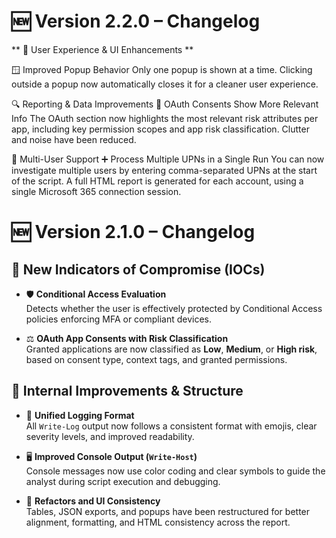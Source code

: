 # 🆕 Version 2.2.0 – Changelog
** 🧭 User Experience & UI Enhancements **

🪟 Improved Popup Behavior
Only one popup is shown at a time. Clicking outside a popup now automatically closes it for a cleaner user experience.

🔍 Reporting & Data Improvements
🔐 OAuth Consents Show More Relevant Info
The OAuth section now highlights the most relevant risk attributes per app, including key permission scopes and app risk classification. Clutter and noise have been reduced.

👥 Multi-User Support
➕ Process Multiple UPNs in a Single Run
You can now investigate multiple users by entering comma-separated UPNs at the start of the script. A full HTML report is generated for each account, using a single Microsoft 365 connection session.


# 🆕 Version 2.1.0 – Changelog

## 🔐 New Indicators of Compromise (IOCs)

- 🛡️ **Conditional Access Evaluation**  
  Detects whether the user is effectively protected by Conditional Access policies enforcing MFA or compliant devices.

- ⚖️ **OAuth App Consents with Risk Classification**  
  Granted applications are now classified as **Low**, **Medium**, or **High risk**, based on consent type, context tags, and granted permissions.

## 🧰 Internal Improvements & Structure

- 🧱 **Unified Logging Format**  
  All `Write-Log` output now follows a consistent format with emojis, clear severity levels, and improved readability.

- 🖥️ **Improved Console Output (`Write-Host`)**  
  Console messages now use color coding and clear symbols to guide the analyst during script execution and debugging.

- 🧼 **Refactors and UI Consistency**  
  Tables, JSON exports, and popups have been restructured for better alignment, formatting, and HTML consistency across the report.
